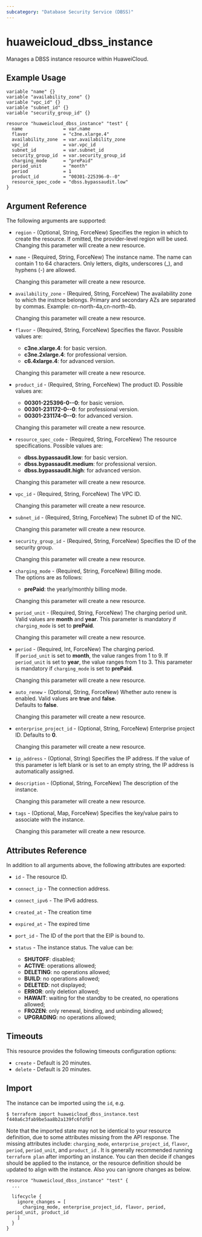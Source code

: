 ```yaml
---
subcategory: "Database Security Service (DBSS)"
---
```


# huaweicloud_dbss_instance

Manages a DBSS instance resource within HuaweiCloud.

## Example Usage

```HCL
variable "name" {}
variable "availability_zone" {}
variable "vpc_id" {}
variable "subnet_id" {}
variable "security_group_id" {}

resource "huaweicloud_dbss_instance" "test" {
  name               = var.name
  flavor             = "c3ne.xlarge.4"
  availability_zone  = var.availability_zone
  vpc_id             = var.vpc_id
  subnet_id          = var.subnet_id
  security_group_id  = var.security_group_id
  charging_mode      = "prePaid"
  period_unit        = "month"
  period             = 1
  product_id         = "00301-225396-0--0"
  resource_spec_code = "dbss.bypassaudit.low"
}
```

## Argument Reference

The following arguments are supported:

* `region` - (Optional, String, ForceNew) Specifies the region in which to create the resource.
  If omitted, the provider-level region will be used. Changing this parameter will create a new resource.

* `name` - (Required, String, ForceNew) The instance name. The name can contain 1 to 64 characters.
  Only letters, digits, underscores (_), and hyphens (-) are allowed.

  Changing this parameter will create a new resource.

* `availability_zone` - (Required, String, ForceNew) The availability zone to which the instnce belongs.
  Primary and secondary AZs are separated by commas. Example: cn-north-4a,cn-north-4b.

  Changing this parameter will create a new resource.

* `flavor` - (Required, String, ForceNew) Specifies the flavor. Possible values are:
  + **c3ne.xlarge.4**: for basic version.
  + **c3ne.2xlarge.4**: for professional version.
  + **c6.4xlarge.4**: for advanced version.

  Changing this parameter will create a new resource.

* `product_id` - (Required, String, ForceNew) The product ID. Possible values are:
  + **00301-225396-0--0**: for basic version.
  + **00301-231172-0--0**: for professional version.
  + **00301-231174-0--0**: for advanced version.

  Changing this parameter will create a new resource.

* `resource_spec_code` - (Required, String, ForceNew) The resource specifications. Possible values are:
  + **dbss.bypassaudit.low**: for basic version.
  + **dbss.bypassaudit.medium**: for professional version.
  + **dbss.bypassaudit.high**: for advanced version.

  Changing this parameter will create a new resource.

* `vpc_id` - (Required, String, ForceNew) The VPC ID.

  Changing this parameter will create a new resource.

* `subnet_id` - (Required, String, ForceNew) The subnet ID of the NIC.

  Changing this parameter will create a new resource.

* `security_group_id` - (Required, String, ForceNew) Specifies the ID of the security group.

  Changing this parameter will create a new resource.

* `charging_mode` - (Required, String, ForceNew) Billing mode.  
  The options are as follows:
    + **prePaid**: the yearly/monthly billing mode.

  Changing this parameter will create a new resource.

* `period_unit` - (Required, String, ForceNew) The charging period unit.  
  Valid values are **month** and **year**. This parameter is mandatory if `charging_mode` is set to **prePaid**.

  Changing this parameter will create a new resource.

* `period` - (Required, Int, ForceNew) The charging period.  
  If `period_unit` is set to **month**, the value ranges from 1 to 9.
  If `period_unit` is set to **year**, the value ranges from 1 to 3.
  This parameter is mandatory if `charging_mode` is set to **prePaid**.

  Changing this parameter will create a new resource.

* `auto_renew` - (Optional, String, ForceNew) Whether auto renew is enabled. Valid values are **true** and **false**.  
  Defaults to **false**.  

  Changing this parameter will create a new resource.

* `enterprise_project_id` - (Optional, String, ForceNew) Enterprise project ID. Defaults to **0**.

  Changing this parameter will create a new resource.

* `ip_address` - (Optional, String) Specifies the IP address.
  If the value of this parameter is left blank or is set to an empty string, the IP address is automatically assigned.

* `description` - (Optional, String, ForceNew) The description of the instance.

  Changing this parameter will create a new resource.

* `tags` - (Optional, Map, ForceNew) Specifies the key/value pairs to associate with the instance.

  Changing this parameter will create a new resource.

## Attributes Reference

In addition to all arguments above, the following attributes are exported:

* `id` - The resource ID.

* `connect_ip` - The connection address.

* `connect_ipv6` - The IPv6 address.

* `created_at` - The creation time

* `expired_at` - The expired time

* `port_id` - The ID of the port that the EIP is bound to.

* `status` - The instance status. The value can be:
  + **SHUTOFF**: disabled;
  + **ACTIVE**: operations allowed;
  + **DELETING**: no operations allowed;
  + **BUILD**: no operations allowed;
  + **DELETED**: not displayed;
  + **ERROR**: only deletion allowed;
  + **HAWAIT**: waiting for the standby to be created, no operations allowed;
  + **FROZEN**: only renewal, binding, and unbinding allowed;
  + **UPGRADING**: no operations allowed;

## Timeouts

This resource provides the following timeouts configuration options:

* `create` - Default is 20 minutes.
* `delete` - Default is 20 minutes.

## Import

The instance can be imported using the `id`, e.g.

```
$ terraform import huaweicloud_dbss_instance.test f440a6c3fab9be5aa8b2a139fc6fdfbf
```

Note that the imported state may not be identical to your resource definition, due to some attributes missing from the
API response. The missing attributes include: `charging_mode`, `enterprise_project_id`, `flavor`, `period`, `period_unit`,
and `product_id` . It is generally recommended running `terraform plan` after importing an instance.
You can then decide if changes should be applied to the instance, or the resource definition should be updated to
align with the instance. Also you can ignore changes as below.

```
resource "huaweicloud_dbss_instance" "test" {
  ...

  lifecycle {
    ignore_changes = [
      charging_mode, enterprise_project_id, flavor, period, period_unit, product_id
    ]
  }
}
```
